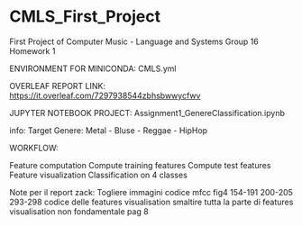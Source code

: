 # CMLS_First_Project
 First Project of Computer Music - Language and Systems Group 16
 Homework 1

ENVIRONMENT FOR MINICONDA:
CMLS.yml

OVERLEAF REPORT LINK:
https://it.overleaf.com/7297938544zbhsbwwycfwv

JUPYTER NOTEBOOK PROJECT:
Assignment1_GenereClassification.ipynb

info:
Target Genere:  Metal - Bluse - Reggae - HipHop

WORKFLOW:

Feature computation
Compute training features
Compute test features
Feature visualization
Classification on 4 classes


Note per il report zack:
Togliere immagini codice mfcc fig4 154-191 200-205
293-298 codice delle features visualisation
smaltire tutta la parte di features visualisation non fondamentale pag 8
